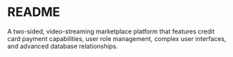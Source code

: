 # README

A two-sided, video-streaming marketplace platform that features credit card payment capabilities, user role management, complex user interfaces, and advanced database relationships.

